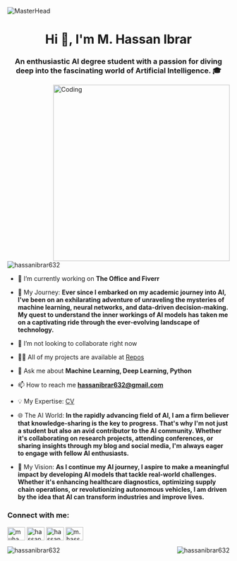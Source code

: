 ![MasterHead](https://repository-images.githubusercontent.com/588181932/e36ec678-7984-4cdd-8e4c-a3932772ff8e)
<h1 align="center">Hi 👋, I'm M. Hassan Ibrar</h1>
<h3 align="center">An enthusiastic AI degree student with a passion for diving deep into the fascinating world of Artificial Intelligence. 🎓</h3>
<img align="right" alt="Coding" width="400" src="https://i.giphy.com/media/v1.Y2lkPTc5MGI3NjExeGhyZHE0bWh0cnVxb3dzdnNiamFza3VmODBuOWY5bzB4aXV3aWxxbSZlcD12MV9pbnRlcm5hbF9naWZfYnlfaWQmY3Q9Zw/0lGd2OXXHe4tFhb7Wh/giphy.gif">


<p align="left"> <img src="https://komarev.com/ghpvc/?username=hassanibrar632&label=Profile%20views&color=0e75b6&style=flat" alt="hassanibrar632" /> </p>

- 🔭 I’m currently working on **The Office and Fiverr**

- 🧠 My Journey: **Ever since I embarked on my academic journey into AI, I've been on an exhilarating adventure of unraveling the mysteries of machine learning, neural networks, and data-driven decision-making. My quest to understand the inner workings of AI models has taken me on a captivating ride through the ever-evolving landscape of technology.**

- 👯 I’m not looking to collaborate right now
  
- 👨‍💻 All of my projects are available at [Repos](https://github.com/Hassanibrar632?tab=repositories)

- 💬 Ask me about **Machine Learning, Deep Learning, Python**

- 📫 How to reach me **hassanibrar632@gmail.com**

- 💡 My Expertise: [CV](https://drive.google.com/file/d/1hrsw6tJOt90-wWIIaXvOzTdGPumS_Jpw/view?usp=drive_link)

- 🌐 The AI World: **In the rapidly advancing field of AI, I am a firm believer that knowledge-sharing is the key to progress. That's why I'm not just a student but also an avid contributor to the AI community. Whether it's collaborating on research projects, attending conferences, or sharing insights through my blog and social media, I'm always eager to engage with fellow AI enthusiasts.**
- 🌟 My Vision: **As I continue my AI journey, I aspire to make a meaningful impact by developing AI models that tackle real-world challenges. Whether it's enhancing healthcare diagnostics, optimizing supply chain operations, or revolutionizing autonomous vehicles, I am driven by the idea that AI can transform industries and improve lives.**

<h3 align="left">Connect with me:</h3>
<p align="left">
<a href="https://linkedin.com/in/muhammad hassan ibrar" target="blank"><img align="center" src="https://raw.githubusercontent.com/rahuldkjain/github-profile-readme-generator/master/src/images/icons/Social/linked-in-alt.svg" alt="muhammad hassan ibrar" height="30" width="40" /></a>
<a href="https://kaggle.com/hassan ibrar" target="blank"><img align="center" src="https://raw.githubusercontent.com/rahuldkjain/github-profile-readme-generator/master/src/images/icons/Social/kaggle.svg" alt="hassan ibrar" height="30" width="40" /></a>
<a href="https://instagram.com/hassan_ibrar632" target="blank"><img align="center" src="https://raw.githubusercontent.com/rahuldkjain/github-profile-readme-generator/master/src/images/icons/Social/instagram.svg" alt="hassan_ibrar632" height="30" width="40" /></a>
<a href="https://www.hackerrank.com/m. hassan ibrar" target="blank"><img align="center" src="https://raw.githubusercontent.com/rahuldkjain/github-profile-readme-generator/master/src/images/icons/Social/hackerrank.svg" alt="m. hassan ibrar" height="30" width="40" /></a>
</p>

<p><img align="left" src="https://github-readme-stats.vercel.app/api/top-langs?username=hassanibrar632&show_icons=true&locale=en&layout=compact" alt="hassanibrar632" /></p>

<p>&nbsp;<img align="Right" src="https://github-readme-stats.vercel.app/api?username=hassanibrar632&show_icons=true&locale=en" alt="hassanibrar632" /></p>
